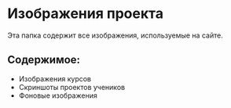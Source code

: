 # Изображения проекта

Эта папка содержит все изображения, используемые на сайте.

## Содержимое:
- Изображения курсов
- Скриншоты проектов учеников
- Фоновые изображения

